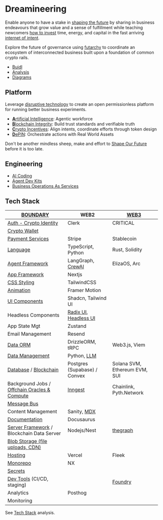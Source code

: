 # Dreamineering

Enable anyone to have a stake in [shaping the future](https://mm.dreamineering.com/shape-your-future) by sharing in business endeavours that grow value and a sense of fulfillment while teaching newcomers [how to invest](https://mm.dreamineering.com/docs/investing/) time, energy, and capital in the fast arriving [internet of intent](https://mm.dreamineering.com/docs/business/business-operations/marketing/).

Explore the future of governance using [futarchy](https://mm.dreamineering.com/docs/governance/governance-futarchy-decisions) to coordinate an ecosystem of interconnected business built upon a foundation of common crypto rails.

- [Buidl](https://mm.dreamineering.com/docs/buidl/)
- [Analysis](https://docs.google.com/spreadsheets/d/1RUO7-AaO7BcmVwbhjapbTyECWs-4VGVYRBvLJDl1Le8/edit?gid=2088494491#gid=2088494491)
- [Diagrams](https://www.figma.com/board/mjbfqZa4COueN5wwArjD3j/Ecosystem-of-Businesses?node-id=192-38&t=8nEgROUEAxGbUAvB-4) 

## Platform

Leverage [disruptive technology](https://mm.dreamineering.com/docs/technology) to create an open permissionless platform for running better business experiments.

- [**A**rtificial Intelligence](https://mm.dreamineering.com/docs/ai/ai-agents): Agentic workforce
- [**B**lockchain Integrity](https://mm.dreamineering.com/docs/technology/blockchain/): Build trust standards and verifiable truth
- [**C**rypto Incentives](https://mm.dreamineering.com/docs/crypto/): Align intents, coordinate efforts through token design
- [**D**ePIN](https://mm.dreamineering.com/docs/technology/depin/): Orchestrate actions with Real World Assets

Don't be another mindless sheep, make and effort to [Shape Our Future](https://mm.dreamineering.com/shape-your-future) before it is too late.

## Engineering

- [AI Coding](https://mm.dreamineering.com/docs/software/ai-coding)
- [Agent Dev Kits](https://mm.dreamineering.com/docs/software/ai-agent-platforms/)
- [Business Operations As Services](https://mm.dreamineering.com/docs/business/business-operations)

## Tech Stack

| [BOUNDARY](https://mm.dreamineering.com/docs/software/decisions)                                                                                              | WEB2                                                                                                                     | [WEB3](https://mm.dreamineering.com/docs/technology/blockchain)                                     |
| ------------------------------------------------------------------------------------------------------------------------------------------------------------- | ------------------------------------------------------------------------------------------------------------------------ | --------------------------------------------------------------------------------------------------- |
| [Auth - Crypto Identity](https://mm.dreamineering.com/docs/technology/zero-knowledge)                                                                         | Clerk                                                                                                                    | CRITICAL                                                                                            |
| [Crypto Wallet](https://mm.dreamineering.com/docs/software/platform-engineering/crypto-wallet-tech)                                                           |                                                                                                                          |                                                                                                     |
| [Payment Services](https://mm.dreamineering.com/docs/software/platform-engineering/payment-rails-infra/)                                                      | Stripe                                                                                                                   | Stablecoin                                                                                          |
| [Language](https://mm.dreamineering.com/docs/software/software-languages/typescript)                                                                          | TypeScript, Python                                                                                                       | Rust, Solidity                                                                                      |
| [Agent Framework](https://mm.dreamineering.com/docs/software/ai-agent-platforms)                                                                              | LangGraph, [CrewAI](/docs/software/ai-agent-platforms/framework-crewai)                                                  | ElizaOS, Arc                                                                                        |
| [App Framework](https://mm.dreamineering.com/docs/software/product-engineering)                                                                               | Nextjs                                                                                                                   |                                                                                                     |
| [CSS Styling](https://mm.dreamineering.com/docs/software/product-engineering/react-components/component-libraries/tailwindcss)                                | TailwindCSS                                                                                                              |                                                                                                     |
| [Animation](https://mm.dreamineering.com/docs/software/product-engineering/react-components/react-motion-animation)                                           | Framer Motion                                                                                                            |                                                                                                     |
| [UI Components](https://mm.dreamineering.com/docs/software/product-engineering/react-components/component-libraries)                                          | Shadcn, Tailwind UI                                                                                                      |                                                                                                     |
| Headless Components                                                                                                                                           | [Radix UI](https://www.radix-ui.com/), [Headless UI](https://headlessui.com/)                                            |                                                                                                     |
| App State Mgt                                                                                                                                                 | Zustand                                                                                                                  |                                                                                                     |
| Email Management                                                                                                                                              | Resend                                                                                                                   |                                                                                                     |
| [Data ORM](https://mm.dreamineering.com/docs/software/platform-engineering/orm)                                                                               | DrizzleORM, tRPC                                                                                                         | Web3.js, Viem                                                                                       |
| [Data Management](https://mm.dreamineering.com/docs/software/platform-engineering/data-engineering/)                                                          | Python, [LLM](https://mm.dreamineering.com/docs/ai/ai-llms/)                                                             |                                                                                                     |
| [Database](https://mm.dreamineering.com/docs/software/platform-engineering/data-engineering/) / [Blockchain](/docs/technology/blockchain/blockchain-roadmaps) | Postgres (Supabase) / Convex                                                                                             | Solana SVM, Ethereum EVM, SUI                                                                       |
| Background Jobs / [Offchain Oracles & Compute](https://mm.dreamineering.com/docs/technology/blockchain/interop-services)                                      | [Inngest](https://www.inngest.com/)                                                                                      | Chainlink, Pyth.Network                                                                             |
| [Message Bus](https://mm.dreamineering.com/docs/software/platform-engineering/message-bus/)                                                                   |                                                                                                                          |                                                                                                     |
| Content Management                                                                                                                                            | Sanity, [MDX](https://mm.dreamineering.com/docs/software/product-engineering/react-components/next-markdown-mdx-content) |                                                                                                     |
| [Documentation](/docs/sass-toolkit/specs-documentation-software)                                                                                              | Docusaurus                                                                                                               |                                                                                                     |
| [Server Framework](https://mm.dreamineering.com/docs/software/platform-engineering/nodejs/) / Blockchain Data Server                                          | Nodejs/Nest                                                                                                              | [thegraph](https://thegraph.com/)                                                                   |
| [Blob Storage (file uploads, CDN)](https://mm.dreamineering.com/docs/software/platform-engineering/file-management/)                                          |                                                                                                                          |                                                                                                     |
| [Hosting](https://mm.dreamineering.com/docs/software/platform-engineering/cloud-orchestration/)                                                               | Vercel                                                                                                                   | Fleek                                                                                               |
| [Monorepo](https://mm.dreamineering.com/docs/buidl/business-dreamineering/tech/drmg-monorepo-specs)                                                           | NX                                                                                                                       |                                                                                                     |
| [Secrets](https://mm.dreamineering.com/docs/software/dev-ops/)                                                                                                |                                                                                                                          |                                                                                                     |
| [Dev Tools](https://mm.dreamineering.com/docs/software/dev-ops/) (CI/CD, staging)                                                                             |                                                                                                                          | [Foundry](https://mm.dreamineering.com/docs/technology/blockchain/blockchain-env/dev-tools-foundry) |
| Analytics                                                                                                                                                     | Posthog                                                                                                                  |                                                                                                     |
| Monitoring                                                                                                                                                    |                                                                                                                          |                                                                                                     |


See [Tech Stack](https://mm.dreamineering.com/docs/software) analysis.

